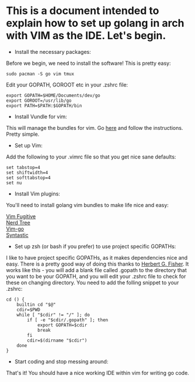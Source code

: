 # This is a document intended to explain how to set up golang in arch with VIM as the IDE. Let's begin.


* Install the necessary packages:

Before we begin, we need to install the software! This is pretty easy:

```
sudo pacman -S go vim tmux
```

Edit your GOPATH, GOROOT etc in your .zshrc file:

```
export GOPATH=$HOME/Documents/dev/go
export GOROOT=/usr/lib/go
export PATH=$PATH:$GOPATH/bin

```

* Install Vundle for vim:

This will manage the bundles for vim. Go [here](https://github.com/VundleVim/Vundle.vim) and follow the instructions. Pretty simple. 

* Set up Vim:

Add the following to your .vimrc file so that you get nice sane defaults:

```
set tabstop=4
set shiftwidth=4
set softtabstop=4
set nu
```

* Install Vim plugins:

You'll need to install golang vim bundles to make life nice and easy:

[Vim Fugitive](https://github.com/tpope/vim-fugitive)   
[Nerd Tree](https://github.com/scrooloose/nerdtree)   
[Vim-go](https://github.com/fatih/vim-go)  
[Syntastic](https://github.com/scrooloose/syntastic)  

* Set up zsh (or bash if you prefer) to use project specific GOPATHs:

I like to have project specific GOPATHs, as it makes dependencies nice and easy. There is a pretty good way of doing this thanks to [Herbert G. Fisher](http://hgfischer.org/article/managing-multiple-gopaths/). It works like this - you will add a blank file called .gopath to the directory that you want to be your GOPATH, and you will edit your .zshrc file to check for these on changing directory. You need to add the folling snippet to your .zshrc:

```
cd () {
    builtin cd "$@"
    cdir=$PWD
    while [ "$cdir" != "/" ]; do
        if [ -e "$cdir/.gopath" ]; then
            export GOPATH=$cdir
            break
        fi
        cdir=$(dirname "$cdir")
    done
}
```

* Start coding and stop messing around:

That's it! You should have a nice working IDE within vim for writing go code. 
